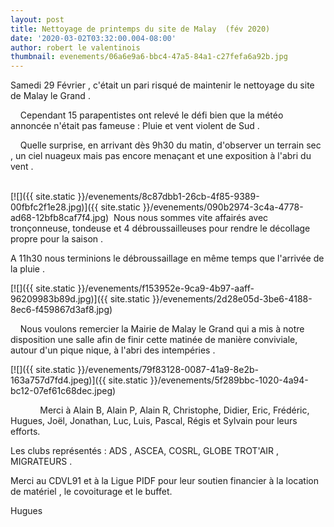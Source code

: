 ```yaml
---
layout: post
title: Nettoyage de printemps du site de Malay  (fév 2020)
date: '2020-03-02T03:32:00.004-08:00'
author: robert le valentinois
thumbnail: evenements/06a6e9a6-bbc4-47a5-84a1-c27fefa6a92b.jpg
---
```

 Samedi 29 Février , c'était un pari risqué de maintenir le nettoyage du site de Malay le Grand .

  

 &nbsp;&nbsp;&nbsp; Cependant 15 parapentistes ont relevé le défi bien que la météo annoncée n'était pas fameuse&nbsp;: Pluie et vent violent de Sud .
  
  

&nbsp;&nbsp;&nbsp; Quelle surprise, en arrivant dès 9h30 du matin, d'observer un terrain sec , un ciel nuageux mais pas encore menaçant et une exposition à l'abri du vent .  
 &nbsp;  

[![]({{ site.static }}/evenements/8c87dbb1-26cb-4f85-9389-00fbfc2f1e28.jpg)]({{ site.static }}/evenements/090b2974-3c4a-4778-ad68-12bfb8caf7f4.jpg)
&nbsp;Nous nous sommes vite affairés avec tronçonneuse, tondeuse et 4 débroussailleuses pour rendre le décollage propre pour la saison .

 A 11h30 nous terminions le débroussaillage en même temps que l'arrivée de la pluie .&nbsp;

[![]({{ site.static }}/evenements/f153952e-9ca9-4b97-aaff-96209983b89d.jpg)]({{ site.static }}/evenements/2d28e05d-3be6-4188-8ec6-f459867d3af8.jpg)
  

  

&nbsp;&nbsp;&nbsp; Nous voulons remercier la Mairie de Malay le Grand qui a mis à notre disposition une salle afin de finir cette matinée de manière conviviale, autour d'un pique nique, à l'abri des intempéries .  
  

[![]({{ site.static }}/evenements/79f83128-0087-41a9-8e2b-163a757d7fd4.jpeg)]({{ site.static }}/evenements/5f289bbc-1020-4a94-bc12-07ef61c68dec.jpeg)

  

&nbsp;&nbsp;&nbsp;&nbsp;&nbsp;&nbsp;&nbsp;&nbsp;&nbsp;&nbsp;&nbsp; Merci à Alain B, Alain P, Alain R, Christophe, Didier, Eric, Frédéric, Hugues, Joël, Jonathan, Luc, Luis, Pascal, Régis et Sylvain pour leurs efforts.

 Les clubs représentés&nbsp;: ADS&nbsp;, ASCEA, COSRL, GLOBE TROT'AIR&nbsp;, MIGRATEURS .

 Merci au CDVL91 et à la Ligue PIDF pour leur soutien financier à la location de matériel , le covoiturage et le buffet.  
  
 Hugues

  

